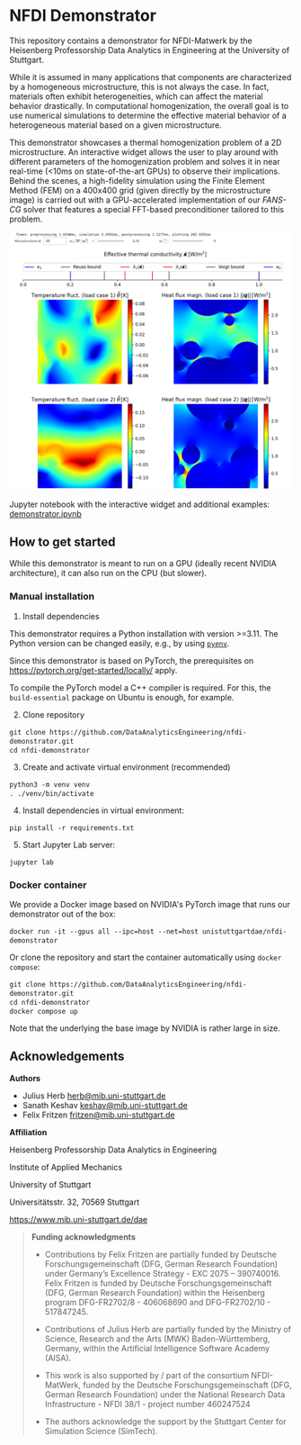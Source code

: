 # NFDI Demonstrator

This repository contains a demonstrator for NFDI-Matwerk by the Heisenberg Professorship Data Analytics in Engineering at the University of Stuttgart.

While it is assumed in many applications that components are characterized by a homogeneous microstructure, this is not always the case.
In fact, materials often exhibit heterogeneities, which can affect the material behavior drastically.
In computational homogenization, the overall goal is to use numerical simulations to determine the effective material behavior of a heterogeneous material based on a given microstructure.

This demonstrator showcases a thermal homogenization problem of a 2D microstructure.
An interactive widget allows the user to play around with different parameters of the homogenization problem and solves it in near real-time (<10ms on state-of-the-art GPUs) to observe their implications.
Behind the scenes, a high-fidelity simulation using the Finite Element Method (FEM) on a 400x400 grid (given directly by the microstructure image) is carried out with a GPU-accelerated implementation of our *FANS-CG* solver that features a special FFT-based preconditioner tailored to this problem.

![Interactive widget](data/widget-screenshot.png?raw=true "Interactive widget")

Jupyter notebook with the interactive widget and additional examples: [demonstrator.ipynb](demonstrator.ipynb)

## How to get started

While this demonstrator is meant to run on a GPU (ideally recent NVIDIA architecture), it can also run on the CPU (but slower).

### Manual installation

1. Install dependencies

This demonstrator requires a Python installation with version >=3.11. The Python version can be changed easily, e.g., by using [`pyenv`](https://github.com/pyenv/pyenv).

Since this demonstrator is based on PyTorch, the prerequisites on <https://pytorch.org/get-started/locally/> apply.

To compile the PyTorch model a C++ compiler is required. For this, the `build-essential` package on Ubuntu is enough, for example.

2. Clone repository

```
git clone https://github.com/DataAnalyticsEngineering/nfdi-demonstrator.git
cd nfdi-demonstrator
```

3. Create and activate virtual environment (recommended)

```
python3 -m venv venv
. ./venv/bin/activate
```

4. Install dependencies in virtual environment:

```
pip install -r requirements.txt
```

5. Start Jupyter Lab server:

```
jupyter lab
```

### Docker container

We provide a Docker image based on NVIDIA's PyTorch image that runs our demonstrator out of the box:

```
docker run -it --gpus all --ipc=host --net=host unistuttgartdae/nfdi-demonstrator
```

Or clone the repository and start the container automatically using `docker compose`:

```
git clone https://github.com/DataAnalyticsEngineering/nfdi-demonstrator.git
cd nfdi-demonstrator
docker compose up
```

Note that the underlying the base image by NVIDIA is rather large in size.

## Acknowledgements

**Authors**

- Julius Herb <herb@mib.uni-stuttgart.de>
- Sanath Keshav <keshav@mib.uni-stuttgart.de>
- Felix Fritzen <fritzen@mib.uni-stuttgart.de>

**Affiliation**

Heisenberg Professorship Data Analytics in Engineering

Institute of Applied Mechanics

University of Stuttgart

Universitätsstr. 32, 70569 Stuttgart

https://www.mib.uni-stuttgart.de/dae

>**Funding acknowledgments**
>>
>- Contributions by Felix Fritzen are partially funded by Deutsche Forschungsgemeinschaft (DFG, German Research Foundation) under Germany’s Excellence Strategy - EXC 2075 – 390740016. Felix Fritzen is funded by Deutsche Forschungsgemeinschaft (DFG, German Research Foundation) within the Heisenberg program DFG-FR2702/8 - 406068690 and DFG-FR2702/10 - 517847245.
>
>- Contributions of Julius Herb are partially funded by the Ministry of Science, Research and the Arts (MWK) Baden-Württemberg, Germany, within the Artificial Intelligence Software Academy (AISA).
>
>- This work is also supported by / part of the consortium NFDI-MatWerk, funded by the Deutsche Forschungsgemeinschaft (DFG, German Research Foundation) under the National Research Data Infrastructure - NFDI 38/1 - project number 460247524
>
>- The authors acknowledge the support by the Stuttgart Center for Simulation Science (SimTech).
